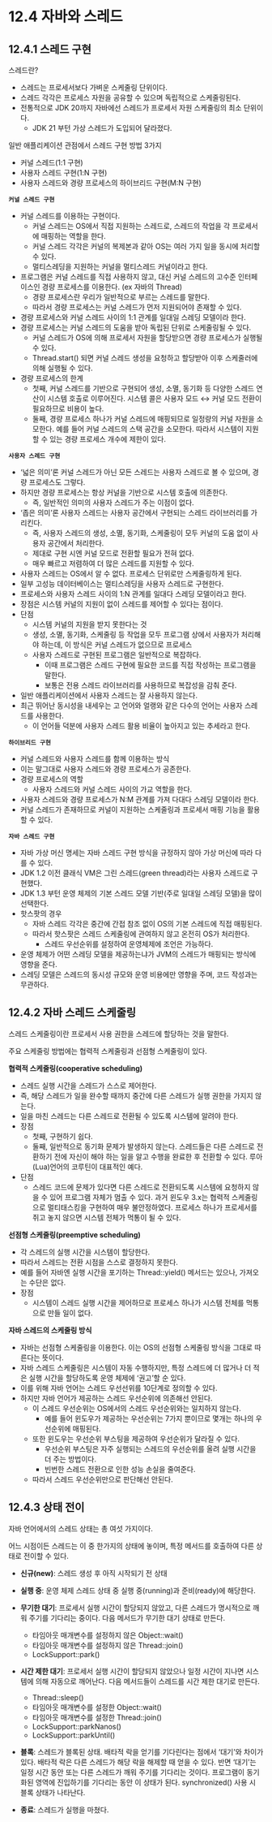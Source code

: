 # 12.4 자바와 스레드

## 12.4.1 스레드 구현

스레드란?

- 스레드는 프로세서보다 가벼운 스케줄링 단위이다.
- 스레드 각각은 프로세스 자원을 공유할 수 있으며 독립적으로 스케줄링된다.
- 전통적으로 JDK 20까지 자바에선 스레드가 프로세서 자원 스케줄링의 최소 단위이다.
    - JDK 21 부턴 가상 스레드가 도입되어 달라졌다.

일반 애플리케이션 관점에서 스레드 구현 방법 3가지

- 커널 스레드(1:1 구현)
- 사용자 스레드 구현(1:N 구현)
- 사용자 스레드와 경량 프로세스의 하이브리드 구현(M:N 구현)

**`커널 스레드 구현`**

- 커널 스레드를 이용하는 구현이다.
    - 커널 스레드는 OS에서 직접 지원하는 스레드로, 스레드의 작업을 각 프로세서에 매핑하는 역할을 한다.
    - 커널 스레드 각각은 커널의 복제본과 같아 OS는 여러 가지 일을 동시에 처리할 수 있다.
    - 멀티스레딩을 지원하는 커널을 멀티스레드 커널이라고 한다.
- 프로그램은 커널 스레드를 직접 사용하지 않고, 대신 커널 스레드의 고수준 인터페이스인 경량 프로세스를 이용한다. (ex 자바의 Thread)
    - 경량 프로세스란 우리가 일반적으로 부르는 스레드를 말한다.
    - 따라서 경량 프로세스는 커널 스레드가 먼저 지원되어야 존재할 수 있다.
- 경량 프로세스와 커널 스레드 사이의 1:1 관계를 일대일 스레딩 모델이라 한다.
- 경량 프로세스는 커널 스레드의 도움을 받아 독립된 단위로 스케줄링될 수 있다.
    - 커널 스레드가 OS에 의해 프로세서 자원을 할당받으면 경량 프로세스가 실행될 수 있다.
    - Thread.start() 되면 커널 스레드 생성을 요청하고 할당받아 이후 스케줄러에 의해 실행될 수 있다.
- 경량 프로세스의 한계
    - 첫째, 커널 스레드를 기반으로 구현되어 생성, 소멸, 동기화 등 다양한 스레드 연산이 시스템 호출로 이루어진다. 시스템 콜은 사용자 모드 ↔ 커널 모드 전환이 필요하므로 비용이 높다.
    - 둘째, 경량 프로세스 하나가 커널 스레드에 매핑되므로 일정량의 커널 자원을 소모한다. 예를 들어 커널 스레드의 스택 공간을 소모한다. 따라서 시스템이 지원할 수 있는 경량 프로세스 개수에 제한이 있다.

**`사용자 스레드 구현`**

- ‘넓은 의미’론 커널 스레드가 아닌 모든 스레드는 사용자 스레드로 볼 수 있으며, 경량 프로세스도 그렇다.
- 하지만 경량 프로세스는 항상 커널을 기반으로 시스템 호출에 의존한다.
    - 즉, 일반적인 의미의 사용자 스레드가 주는 이점이 없다.
- ‘좁은 의미’론 사용자 스레드는 사용자 공간에서 구현되는 스레드 라이브러리를 가리킨다.
    - 즉, 사용자 스레드의 생성, 소멸, 동기화, 스케줄링이 모두 커널의 도움 없이 사용자 공간에서 처리한다.
    - 제대로 구현 시엔 커널 모드로 전환할 필요가 전혀 없다.
    - 매우 빠르고 저렴하여 더 많은 스레드를 지원할 수 있다.
- 사용자 스레드는 OS에서 알 수 없다. 프로세스 단위로만 스케줄링하게 된다.
- 일부 고성능 데이터베이스는 멀티스레딩을 사용자 스레드로 구현한다.
- 프로세스와 사용자 스레드 사이의 1:N 관계를 일대다 스레딩 모델이라고 한다.
- 장점은 시스템 커널의 지원이 없이 스레드를 제어할 수 있다는 점이다.
- 단점
    - 시스템 커널의 지원을 받지 못한다는 것
    - 생성, 소멸, 동기화, 스케줄링 등 작업을 모두 프로그램 상에서 사용자가 처리해야 하는데, 이 방식은 커널 스레드가 없으므로 프로세스
    - 사용자 스레드로 구현된 프로그램은 일반적으로 복잡하다.
        - 이때 프로그램은 스레드 구현에 필요한 코드를 직접 작성하는 프로그램을 말한다.
        - 보통은 전용 스레드 라이브러리를 사용하므로 복잡성을 감춰 준다.
- 일반 애플리케이션에서 사용자 스레드는 잘 사용하지 않는다.
- 최근 뛰어난 동시성을 내세우는 고 언어와 얼랭와 같은 다수의 언어는 사용자 스레드를 사용한다.
    - 이 언어들 덕분에 사용자 스레드 활용 비율이 높아지고 있는 추세라고 한다.

**`하이브리드 구현`**

- 커널 스레드와 사용자 스레드를 함께 이용하는 방식
- 이는 말그대로 사용자 스레드와 경량 프로세스가 공존한다.
- 경량 프로세스의 역할
    - 사용자 스레드와 커널 스레드 사이의 가교 역할을 한다.
- 사용자 스레드와 경량 프로세스가 N:M 관계를 가져 다대다 스레딩 모델이라 한다.
- 커널 스레드가 존재하므로 커널이 지원하는 스케줄링과 프로세서 매핑 기능을 활용할 수 있다.

**`자바 스레드 구현`**

- 자바 가상 머신 명세는 자바 스레드 구현 방식을 규정하지 않아 가상 머신에 따라 다를 수 있다.
- JDK 1.2 이전 클래식 VM은 그린 스레드(green thread)라는 사용자 스레드로 구현했다.
- JDK 1.3 부턴 운영 체제의 기본 스레드 모델 기반(주로 일대일 스레딩 모델)을 많이 선택한다.
- 핫스팟의 경우
    - 자바 스레드 각각은 중간에 간접 참조 없이 OS의 기본 스레드에 직접 매핑된다.
    - 따라서 핫스팟은 스레드 스케줄링에 관여하지 않고 온전히 OS가 처리한다.
        - 스레드 우선순위를 설정하여 운영체제에 조언은 가능하다.
- 운영 체제가 어떤 스레딩 모델을 제공하는냐가 JVM의 스레드가 매핑되는 방식에 영향을 준다.
- 스레딩 모델은 스레드의 동시성 규모와 운영 비용에만 영향을 주며, 코드 작성과는 무관하다.

## 12.4.2 자바 스레드 스케줄링

스레드 스케줄링이란 프로세서 사용 권한을 스레드에 할당하는 것을 말한다.

주요 스케줄링 방법에는 협력적 스케줄링과 선점형 스케줄링이 있다.

**협력적 스케줄링(cooperative scheduling)**

- 스레드 실행 시간을 스레드가 스스로 제어한다.
- 즉, 해당 스레드가 일을 완수할 때까지 중간에 다른 스레드가 실행 권한을 가지지 않는다.
- 일을 마친 스레드는 다른 스레드로 전환될 수 있도록 시스템에 알려야 한다.
- 장점
    - 첫째, 구현하기 쉽다.
    - 둘째, 일반적으로 동기화 문제가 발생하지 않는다. 스레드들은 다른 스레드로 전환하기 전에 자신이 해야 하는 일을 알고 수행을 완료한 후 전환할 수 있다. 루아(Lua)언어의 코루틴이 대표적인 예다.
- 단점
    - 스레드 코드에 문제가 있다면 다른 스레드로 전환되도록 시스템에 요청하지 않을 수 있어 프로그램 자체가 멈출 수 있다. 과거 윈도우 3.x는 협력적 스케줄링으로 멀티태스킹을 구현하여 매우 불안정하였다. 프로세스 하나가 프로세서를 쥐고 놓지 않으면 시스템 전체가 먹통이 될 수 있다.

**선점형 스케줄링(preemptive scheduling)**

- 각 스레드의 실행 시간을 시스템이 할당한다.
- 따라서 스레드는 전환 시점을 스스로 결정하지 못한다.
- 예를 들어 자바엔 실행 시간을 포기하는 Thread::yield() 메서드는 있으나, 가져오는 수단은 없다.
- 장점
    - 시스템이 스레드 실행 시간을 제어하므로 프로세스 하나가 시스템 전체를 먹통으로 만들 일이 없다.

**자바 스레드의 스케줄링 방식**

- 자바는 선점형 스케줄링을 이용한다. 이는 OS의 선점형 스케줄링 방식을 그대로 따른다는 뜻이다.
- 자바 스레드 스케줄링은 시스템이 자동 수행하지만, 특정 스레드에 더 많거나 더 적은 실행 시간을 할당하도록 운영 체제에 ‘권고’할 순 있다.
- 이를 위해 자바 언어는 스레드 우선선위를 10단계로 정의할 수 있다.
- 하지만 자바 언어가 제공하는 스레드 우선순위에 의존해선 안된다.
    - 이 스레드 우선순위는 OS에서의 스레드 우선순위와는 일치하지 않는다.
        - 예를 들어 윈도우가 제공하는 우선순위는 7가지 뿐이므로 몇개는 하나의 우선순위에 매핑된다.
    - 또한 윈도우는 우선순위 부스팅을 제공하여 우선순위가 달라질 수 있다.
        - 우선순위 부스팅은 자주 실행되는 스레드의 우선순위를 올려 실행 시간을 더 주는 방법이다.
        - 빈번한 스레드 전환으로 인한 성능 손실을 줄여준다.
    - 따라서 스레드 우선순위만으로 판단해선 안된다.

## 12.4.3 상태 전이

자바 언어에서의 스레드 상태는 총 여섯 가지이다.

어느 시점이든 스레드는 이 중 한가지의 상태에 놓이며, 특정 메서드를 호출하여 다른 상태로 전이할 수 있다.

- **신규(new)**: 스레드 생성 후 아직 시작되기 전 상태
- **실행 중**: 운영 체제 스레드 상태 중 실행 중(running)과 준비(ready)에 해당한다.
- **무기한 대기**: 프로세서 실행 시간이 할당되지 않았고, 다른 스레드가 명시적으로 깨워 주기를 기다리는 중이다. 다음 메서드가 무기한 대기 상태로 만든다.
    - 타임아웃 매개변수를 설정하지 않은 Object::wait()
    - 타임아웃 매개변수를 설정하지 않은 Thread::join()
    - LockSupport::park()
- **시간 제한 대기**: 프로세서 실행 시간이 할당되지 않았으나 일정 시간이 지나면 시스템에 의해 자동으로 깨어난다. 다음 메서드들이 스레드를 시간 제한 대기로 만든다.
    - Thread::sleep()
    - 타임아웃 매개변수를 설정한 Object::wait()
    - 타임아웃 매개변수를 설정한 Thread::join()
    - LockSupport::parkNanos()
    - LockSupport::parkUntil()
- **블록**: 스레드가 블록된 상태. 배타적 락을 얻기를 기다린다는 점에서 ‘대기’와 차이가 있다. 배타적 락은 다른 스레드가 해당 락을 해제할 때 얻을 수 있다. 반면 ‘대기’는 일정 시간 동안 또는 다른 스레드가 깨워 주기를 기다리는 것이다. 프로그램이 동기화된 영역에 진입하기를 기다리는 동안 이 상태가 된다. synchronized() 사용 시 블록 상태가 나타난다.
    
- **종료**: 스레드가 실행을 마쳤다.